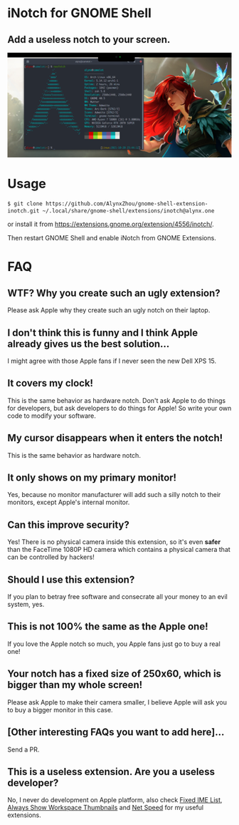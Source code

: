 iNotch for GNOME Shell
======================

Add a useless notch to your screen.
-----------------------------------

![screenshot](./screenshot.png)

# Usage

```
$ git clone https://github.com/AlynxZhou/gnome-shell-extension-inotch.git ~/.local/share/gnome-shell/extensions/inotch@alynx.one
```

or install it from <https://extensions.gnome.org/extension/4556/inotch/>.

Then restart GNOME Shell and enable iNotch from GNOME Extensions.

# FAQ

## WTF? Why you create such an ugly extension?

Please ask Apple why they create such an ugly notch on their laptop.

## I don't think this is funny and I think Apple already gives us the best solution…

I might agree with those Apple fans if I never seen the new Dell XPS 15.

## It covers my clock!

This is the same behavior as hardware notch. Don't ask Apple to do things for developers, but ask developers to do things for Apple! So write your own code to modify your software.

## My cursor disappears when it enters the notch!

This is the same behavior as hardware notch.

## It only shows on my primary monitor!

Yes, because no monitor manufacturer will add such a silly notch to their monitors, except Apple's internal monitor.

## Can this improve security?

Yes! There is no physical camera inside this extension, so it's even **safer** than the FaceTime 1080P HD camera which contains a physical camera that can be controlled by hackers!

## Should I use this extension?

If you plan to betray free software and consecrate all your money to an evil system, yes.

## This is not 100% the same as the Apple one!

If you love the Apple notch so much, you Apple fans just go to buy a real one!

## Your notch has a fixed size of 250x60, which is bigger than my whole screen!

Please ask Apple to make their camera smaller, I believe Apple will ask you to buy a bigger monitor in this case.

## [Other interesting FAQs you want to add here]…

Send a PR.

## This is a useless extension. Are you a useless developer?

No, I never do development on Apple platform, also check [Fixed IME List](https://github.com/AlynxZhou/gnome-shell-extension-fixed-ime-list/), [Always Show Workspace Thumbnails](https://github.com/AlynxZhou/gnome-shell-extension-always-show-workspace-thumbnails/) and [Net Speed](https://github.com/AlynxZhou/gnome-shell-extension-net-speed/) for my useful extensions.
